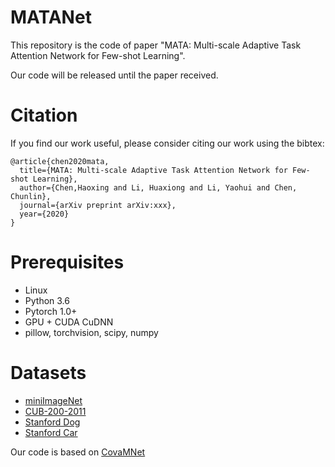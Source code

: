 # MATANet
This repository is the code of paper "MATA: Multi-scale Adaptive Task Attention Network for Few-shot Learning".

Our code will be released until the paper received.

# Citation
If you find our work useful, please consider citing our work using the bibtex:
```
@article{chen2020mata,
  title={MATA: Multi-scale Adaptive Task Attention Network for Few-shot Learning},  
  author={Chen,Haoxing and Li, Huaxiong and Li, Yaohui and Chen, Chunlin},  
  journal={arXiv preprint arXiv:xxx},  
  year={2020}
}
```

# Prerequisites
* Linux
* Python 3.6
* Pytorch 1.0+
* GPU + CUDA CuDNN
* pillow, torchvision, scipy, numpy

# Datasets
* [miniImageNet](https://drive.google.com/file/d/1fUBrpv8iutYwdL4xE1rX_R9ef6tyncX9/view)
* [CUB-200-2011](http://www.vision.caltech.edu/visipedia/CUB-200-2011.html)
* [Stanford Dog](http://vision.stanford.edu/aditya86/ImageNetDogs/)
* [Stanford Car](https://ai.stanford.edu/~jkrause/cars/car_dataset.html)




Our code is based on [CovaMNet](https://github.com/WenbinLee/CovaMNet)

